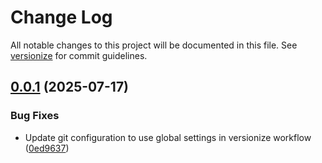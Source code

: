 # Change Log

All notable changes to this project will be documented in this file. See [versionize](https://github.com/versionize/versionize) for commit guidelines.

<a name="0.0.1"></a>
## [0.0.1](https://www.github.com/jstmichel/beagl/releases/tag/v0.0.1) (2025-07-17)

### Bug Fixes

* Update git configuration to use global settings in versionize workflow ([0ed9637](https://www.github.com/jstmichel/beagl/commit/0ed9637b53d2b46097c3b71c95e3be4af9d561b6))

